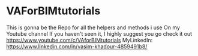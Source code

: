 # VAForBIMtutorials
This is gonna be the Repo for all the helpers and methods i use On my Youtube channel
If you haven't seen it, I highly suggest you go check it out
https://www.youtube.com/c/VAforBIMtutorials
MyLinkedIn:
https://www.linkedin.com/in/vasim-khadour-4859491b8/
